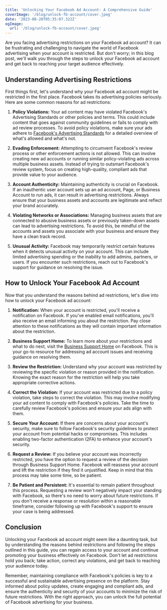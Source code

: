 ```yaml
---
title: 'Unlocking Your Facebook Ad Account: A Comprehensive Guide'
coverImage: '/blog/unlock-fb-account/cover.jpeg'
date: '2023-08-20T05:35:07.322Z'
ogImage:
  url: '/blog/unlock-fb-account/cover.jpeg'
---
```


Are you facing advertising restrictions on your Facebook ad account? It can be frustrating and challenging to navigate the world of Facebook advertising when your account is restricted. But don't worry; in this blog post, we'll walk you through the steps to unlock your Facebook ad account and get back to reaching your target audience effectively.

## Understanding Advertising Restrictions

First things first, let's understand why your Facebook ad account might be restricted in the first place. Facebook takes its advertising policies seriously. Here are some common reasons for ad restrictions:

1. **Policy Violations:** Your ad content may have violated Facebook's Advertising Standards or other policies and terms. This could include content that goes against community guidelines or fails to comply with ad review processes. To avoid policy violations, make sure your ads adhere to [Facebook's Advertising Standards](https://www.facebook.com/policies/ads/) for a detailed overview of what's allowed and what's not.

2. **Evading Enforcement:** Attempting to circumvent Facebook's review process or other enforcement actions is not allowed. This can involve creating new ad accounts or running similar policy-violating ads across multiple business assets. Instead of trying to outsmart Facebook's review system, focus on creating high-quality, compliant ads that provide value to your audience.

3. **Account Authenticity:** Maintaining authenticity is crucial on Facebook. If an inauthentic user account sets up an ad account, Page, or Business Account to run ads, it can result in advertising restrictions. Always ensure that your business assets and accounts are legitimate and reflect your brand accurately.

4. **Violating Networks or Associations:** Managing business assets that are connected to abusive business assets or previously taken-down assets can lead to advertising restrictions. To avoid this, be mindful of the accounts and assets you associate with your business and ensure they have a clean track record.

5. **Unusual Activity:** Facebook may temporarily restrict certain features when it detects unusual activity on your account. This can include limited advertising spending or the inability to add admins, partners, or users. If you encounter such restrictions, reach out to Facebook's support for guidance on resolving the issue.

## How to Unlock Your Facebook Ad Account

Now that you understand the reasons behind ad restrictions, let's dive into how to unlock your Facebook ad account:

1. **Notification:** When your account is restricted, you'll receive a notification on Facebook. If you've enabled email notifications, you'll also receive an email informing you about the restriction. Pay close attention to these notifications as they will contain important information about the restriction.

2. **Business Support Home:** To learn more about your restrictions and what to do next, visit the [Business Support Home](https://www.facebook.com/business/help) on Facebook. This is your go-to resource for addressing ad account issues and receiving guidance on resolving them.

3. **Review the Restriction:** Understand why your account was restricted by reviewing the specific violation or reason provided in the notification. Knowing the exact reason for the restriction will help you take appropriate corrective actions.

4. **Correct the Violation:** If your account was restricted due to a policy violation, take steps to correct the violation. This may involve modifying your ad content to comply with Facebook's policies. Take the time to carefully review Facebook's policies and ensure your ads align with them.

5. **Secure Your Account:** If there are concerns about your account's security, make sure to follow Facebook's security guidelines to protect your account from potential hacks or compromises. This includes enabling two-factor authentication (2FA) to enhance your account's security.

6. **Request a Review:** If you believe your account was incorrectly restricted, you have the option to request a review of the decision through Business Support Home. Facebook will reassess your account and lift the restriction if they find it unjustified. Keep in mind that this process may take some time, so be patient.

7. **Be Patient and Persistent:** It's essential to remain patient throughout this process. Requesting a review won't negatively impact your standing with Facebook, so there's no need to worry about future restrictions. If you don't receive a response or resolution within a reasonable timeframe, consider following up with Facebook's support to ensure your case is being addressed.

## Conclusion

Unlocking your Facebook ad account might seem like a daunting task, but by understanding the reasons behind restrictions and following the steps outlined in this guide, you can regain access to your account and continue promoting your business effectively on Facebook. Don't let ad restrictions hold you back; take action, correct any violations, and get back to reaching your audience today.

Remember, maintaining compliance with Facebook's policies is key to a successful and sustainable advertising presence on the platform. Stay informed about policy updates, create engaging and compliant ads, and ensure the authenticity and security of your accounts to minimize the risk of future restrictions. With the right approach, you can unlock the full potential of Facebook advertising for your business.
